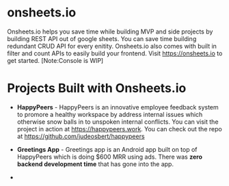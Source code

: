# onsheets.io
Onsheets.io helps you save time while building MVP and side projects by building REST API out of google sheets. You can save time building redundant CRUD API for every enitity. Onsheets.io also comes with built in filter and count APIs to easily build your frontend. Visit https://onsheets.io to get started. \[Note:Console is WIP\]

# Projects Built with Onsheets.io
* **HappyPeers** - HappyPeers is an innovative employee feedback system to promore a healthy workspace by address internal issues which otherwise snow balls in to unspoken internal conflicts. You can visit the project in action at https://happypeers.work.
You can check out the repo at https://github.com/judeosbert/happypeers

* **Greetings App** - Greetings app is an Android app built on top of HappyPeers which is doing $600 MRR using ads. There was **zero backend development time** that has gone into the app.

*

